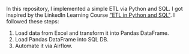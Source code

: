 In this repository, I implemented a simple ETL via Python and SQL. I got inspired by the LinkedIn Learning Course ["ETL in Python and SQL"](https://www.linkedin.com/learning/etl-in-python-and-sql?contextUrn=urn%3Ali%3AlyndaLearningPath%3A65b2a77734502009ca4015bc). I followed these steps:
1) Load data from Excel and transform it into Pandas DataFrame.
2) Load Pandas DataFrame into SQL DB.
3) Automate it via Airflow.
